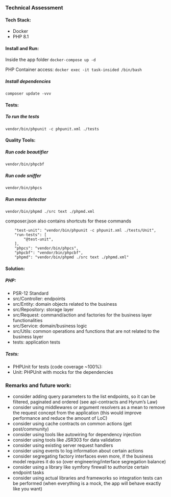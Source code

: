 ### Technical Assessment

#### Tech Stack:
- Docker
- PHP 8.1

#### Install and Run:

Inside the app folder ```docker-compose up -d```

PHP Container access: ```docker exec -it task-insided /bin/bash```

##### Install dependencies

```composer update -vvv```

#### Tests:

##### To run the tests

```vendor/bin/phpunit -c phpunit.xml ./tests```

#### Quality Tools:

##### Run code beautifier

```vendor/bin/phpcbf```

##### Run code sniffer

```vendor/bin/phpcs```

##### Run mess detector

```vendor/bin/phpmd ./src text ./phpmd.xml```

composer.json also contains shortcuts for these commands

        "test-unit": "vendor/bin/phpunit -c phpunit.xml ./tests/Unit",
        "run-tests": [
            "@test-unit",
        ],
        "phpcs": "vendor/bin/phpcs",
        "phpcbf": "vendor/bin/phpcbf",
        "phpmd": "vendor/bin/phpmd ./src text ./phpmd.xml"

#### Solution:

##### PHP:
- PSR-12 Standard
- src/Controller: endpoints
- src/Entity: domain objects related to the business
- src/Repository: storage layer
- src/Request: command/action and factories for the business layer functionalities 
- src/Service: domain/business logic 
- src/Utils: common operations and functions that are not related to the business layer
- tests: application tests

##### Tests:
- PHPUnit for tests (code coverage ~100%):
- Unit: PHPUnit with mocks for the dependencies

### Remarks and future work:

- consider adding query parameters to the list endpoints, so it can be filtered, paginated and ordered (see api-contracts and Hyrum’s Law)
- consider using middlewares or argument resolvers as a mean to remove the request concept from the application (this would improve performance and reduce the amount of LoC)
- consider using cache contracts on common actions (get post/community)
- consider using tools like autowiring for dependency injection
- consider using tools like JSR303 for data validation
- consider using existing server request handlers
- consider using events to log information about certain actions
- consider segregating factory interfaces even more, if the business model requires it do so (over engineering/interface segregation balance)
- consider using a library like symfony firewall to authorize certain endpoint tasks
- consider using actual libraries and frameworks so integration tests can be performed (when everything is a mock, the app will behave exactly like you want)
